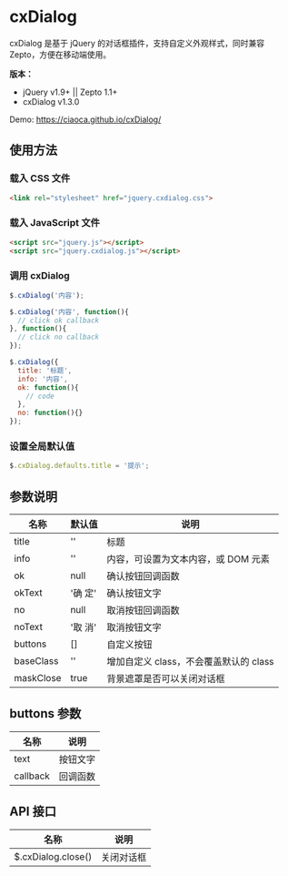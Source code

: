 # cxDialog

cxDialog 是基于 jQuery 的对话框插件，支持自定义外观样式，同时兼容 Zepto，方便在移动端使用。

**版本：**
* jQuery v1.9+ || Zepto 1.1+
* cxDialog v1.3.0

Demo: https://ciaoca.github.io/cxDialog/

## 使用方法

### 载入 CSS 文件

```html
<link rel="stylesheet" href="jquery.cxdialog.css">
```

### 载入 JavaScript 文件

```html
<script src="jquery.js"></script>
<script src="jquery.cxdialog.js"></script>
```

### 调用 cxDialog

```javascript
$.cxDialog('内容');

$.cxDialog('内容', function(){
  // click ok callback
}, function(){
  // click no callback
});

$.cxDialog({
  title: '标题',
  info: '内容',
  ok: function(){
    // code
  },
  no: function(){}
});
```

### 设置全局默认值

``` javascript
$.cxDialog.defaults.title = '提示';
```

## 参数说明
名称|默认值|说明
---|---|---
title|''|标题
info|''|内容，可设置为文本内容，或 DOM 元素
ok|null|确认按钮回调函数
okText|'确 定'|确认按钮文字
no|null|取消按钮回调函数
noText|'取 消'|取消按钮文字
buttons|[]|自定义按钮
baseClass|''|增加自定义 class，不会覆盖默认的 class
maskClose|true|背景遮罩是否可以关闭对话框

## buttons 参数

名称|说明
---|---
text|按钮文字
callback|回调函数

## API 接口

名称|说明
---|---
$.cxDialog.close()|关闭对话框
